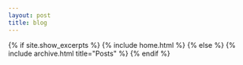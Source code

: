 ```yaml
---
layout: post
title: blog
---
```


{% if site.show_excerpts %}
  {% include home.html %}
{% else %}
  {% include archive.html title="Posts" %}
{% endif %}
